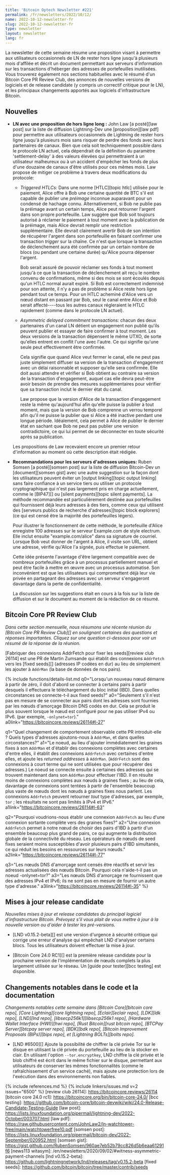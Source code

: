 ```yaml
---
title: 'Bitcoin Optech Newsletter #221'
permalink: /fr/newsletters/2022/10/12/
name: 2022-10-12-newsletter-fr
slug: 2022-10-12-newsletter-fr
type: newsletter
layout: newsletter
lang: fr
---
```

La newsletter de cette semaine résume une proposition visant à permettre
aux utilisateurs occasionnels de LN de rester hors ligne jusqu'à plusieurs
mois d'affilée et décrit un document permettant aux serveurs d'information
sur les transactions d'héberger des adresses de portefeuilles inutilisées.
Vous trouverez également nos sections habituelles avec le résumé d'un
Bitcoin Core PR Review Club, des annonces de nouvelles versions de
logiciels et de release candidate (y compris un correctif critique pour le LN),
et les principaux changements apportés aux logiciels d'infrastructure Bitcoin.

## Nouvelles

- **LN avec une proposition de hors ligne long :** John Law [a posté][law post]
  sur la liste de diffusion Lightning-Dev une [proposition][law pdf] pour
  permettre aux utilisateurs occasionnels de Lightning de rester hors ligne
  jusqu'à plusieurs mois sans risquer de perdre des fonds avec leurs partenaires
  de canaux. Bien que cela soit techniquement possible dans le protocole LN actuel,
  cela dépendrait de la définition du paramètre 'settlement-delay' à des valeurs
  élevées qui permettraient à un utilisateur malheureux ou à un accident d'empêcher
  les fonds de plus d'une douzaine de canaux d'être utilisés pour ces mêmes mois.
  Law propose de mitiger ce problème à travers deux modifications du protocole:

    - *Triggered HTLCs:* Dans une norme [HTLC][topic htlc] utilisée pour
      le paiement, Alice offre à Bob une certaine quantité de BTC s'il est
      capable de publier une *préimage* inconnue auparavant pour un condensé
      de hachage connu. Alternativement, si Bob ne publie pas la préimage
      avant un certain temps, Alice peut retourner l'argent dans son propre
      portefeuille.
        Law suggère que Bob soit toujours autorisé à réclamer le paiement à
        tout moment avec la publication de la préimage, mais Alice devrait
        remplir une restriction supplémentaire. Elle devrait clairement avertir
        Bob de son intention de récupérer l'argent dans son portefeuille en
        faisant confirmer une transaction *trigger* sur la chaîne. Ce n'est
        que lorsque la transaction de déclenchement aura été confirmée par un
        certain nombre de blocs (ou pendant une certaine durée) qu'Alice
        pourra dépenser l'argent.

        Bob serait assuré de pouvoir réclamer ses fonds à tout moment jusqu'à
        ce que la transaction de déclenchement ait reçu le nombre convenu de
        confirmations, même si des mois se sont écoulés depuis qu'un HTLC
        normal aurait expiré. Si Bob est correctement indemnisé pour son attente,
        il n'y a pas de problème si Alice reste hors ligne pendant tout ce temps.
        Pour un HTLC acheminé d'Alice vers un nœud distant en passant par Bob,
        seul le canal entre Alice et Bob serait affecté----tous les autres canaux
        régleraient le HTLC rapidement (comme dans le protocole LN actuel).

    - *Asymmetric delayed commitment transactions:* chacun des deux
      partenaires d'un canal LN détient un engagement non publié qu'ils peuvent
      publier et essayer de faire confirmer à tout moment. Les deux versions de
      la transaction dépensent le même UTXO, de sorte qu'elles entrent en conflit
      l'une avec l'autre. Ce qui signifie qu'une seule peut effectivement être
      confirmée.

        Cela signifie que quand Alice veut fermer le canal, elle ne peut pas juste
        simplement diffuser sa version de la transaction d'engagement avec
        un délai raisonnable et supposer qu'elle sera confirmée.
        Elle doit aussi attendre et vérifier si Bob obtient au contraire
        sa version de la transaction d'engagement, auquel cas elle devra
        peut-être avoir besoin de prendre des mesures supplémentaires pour
        vérifier que sa transaction inclut le dernier état du canal.

        Law propose que la version d'Alice de la transaction d'engagement reste
        la même qu'aujourd'hui afin qu'elle puisse la publier à tout moment, mais
        que la version de Bob comprenne un verrou temporel afin qu'il ne puisse
        la publier que si Alice a été inactive pendant une longue période.
        Idéalement, cela permet à Alice de publier le dernier état en sachant que
        Bob ne peut pas publier une version contradictoire, ce qui lui permet de
        se déconnecter en toute sécurité après sa publication.

    Les propositions de Law recevaient encore un premier retour d'information au
    moment où cette description était rédigée.

- **Recommandations pour les serveurs d'adresses uniques:** Ruben Somsen
  [a posté][somsen post] sur la liste de diffusion Bitcoin-Dev un
  [document][somsen gist] avec une autre suggestion sur la façon dont les
  utilisateurs peuvent éviter un [output linking][topic output linking]
  sans faire confiance à un service tiers ou utiliser un protocole
  cryptographique qui n'est pas largement pris en charge actuellement,
  comme le [BIP47][] ou [silent payments][topic silent payments].
  La méthode recommandée est particulièrement destinée aux portefeuilles
  qui fournissent déjà leurs adresses à des tiers, comme ceux qui utilisent
  des [serveurs publics de recherche d'adresses][topic block explorers]
  (ce qui est censé être la majorité des portefeuilles légers).

    Pour illustrer le fonctionnement de cette méthode, le portefeuille d'Alice
    enregistre 100 adresses sur le serveur Example.com de style electrum.
    Elle inclut ensuite "example.com/alice" dans sa signature de courriel.
    Lorsque Bob veut donner de l'argent à Alice, il visite son URL, obtient
    une adresse, vérifie qu'Alice l'a signée, puis effectue le paiement.

    Cette idée présente l'avantage d'être largement compatible avec de nombreux
    portefeuilles grâce à un processus partiellement manuel et peut être facile
    à mettre en œuvre avec un processus automatisé. Son inconvénient est que les
    utilisateurs qui compromettent déjà leur vie privée en partageant des adresses
    avec un serveur s'engageront davantage dans la perte de confidentialité.

    La discussion sur les suggestions était en cours à la fois sur la liste de
    diffusion et sur le document au moment de la rédaction de ce résumé.

## Bitcoin Core PR Review Club

*Dans cette section mensuelle, nous résumons une récente réunion du
[Bitcoin Core PR Review Club][] en soulignant certaines des questions
et réponses importantes. Cliquez sur une question ci-dessous pour voir
un résumé de la réponse de la réunion.*

[Fabriquer des connexions AddrFetch pour fixer les seeds][review club 26114]
est une PR de Martin Zumsande qui établit des connexions `AddrFetch` vers les
[fixed seeds][] (adresses IP codées en dur) au lieu de simplement les ajouter
à `AddrMan` (la base de données de nos pairs).

{% include functions/details-list.md
  q0="Lorsqu'un nouveau nœud démarre à partir de zéro, il doit d'abord se connecter
à certains pairs à partir desquels il effectuera le téléchargement du bloc initial
(IBD). Dans quelles circonstances se connecte-t-il aux fixed seeds?"
  a0="Seulement s'il n'est pas en mesure de se connecter aux pairs dont les adresses
sont fournies par les nœuds d'amorçage Bitcoin DNS codés en dur. Cela se produit
le plus souvent lorsque le nœud est configuré pour ne pas utiliser IPv4 ou IPv6.
(par exemple, `-onlynet=tor`)."
  a0link="https://bitcoincore.reviews/26114#l-27"

  q1="Quel changement de comportement observable cette PR introduit-elle ? Quels types
d'adresses ajoutons-nous à `AddrMan`, et dans quelles circonstances?"
  a1="Le noeud, au lieu d'ajouter immédiatement les graines fixes à son `AddrMan` et
d'établir des connexions complètes avec certaines d'entre elles, il établit des
connexions `AddrFetch` avec certaines d'entre elles, et ajoute les _returned addresses_
à `AddrMan`. (`AddrFetch` sont des connexions à court terme qui ne sont utilisées que
pour récupérer des adresses.)
Le noeud se connecte ensuite à certaines des adresses qui se trouvent maintenant dans
son `AddrMan` pour effectuer l'IBD.
Il en résulte moins de connexions complètes aux nœuds à graines fixes ; au lieu de cela,
davantage de connexions sont tentées à partir de l'ensemble beaucoup plus vaste de nœuds
dont les nœuds à graines fixes nous parlent. Les connexions `AddrFetch` peuvent retourner
_tout_ type d'adresses, par exemple, `tor` ; les résultats ne sont pas limités à IPv4 et IPv6."
  a1link="https://bitcoincore.reviews/26114#l-63"

  q2="Pourquoi voudrions-nous établir une connexion `AddrFetch` au lieu d'une connexion
  sortante complète vers des graines fixes?"
  a2="Une connexion `AddrFetch` permet à notre nœud de choisir des pairs d'IBD à partir
d'un ensemble beaucoup plus grand de pairs, ce qui augmente la distribution globale de la
connectivité du réseau. Les opérateurs de nœuds de seed fixes seraient moins susceptibles
d'avoir plusieurs pairs d'IBD simultanés, ce qui réduit les besoins en ressources sur
leurs nœuds."
  a2link="https://bitcoincore.reviews/26114#l-77"

  q3="Les nœuds DNS d'amorçage sont censés être réactifs et servir les adresses actualisées
des nœuds Bitcoin. Pourquoi cela n'aide-t-il pas un noeud -onlynet=tor?"
  a3="Les nœuds DNS d'amorçage ne fournissent que des adresses IPv4 et IPv6;
ils ne sont pas en mesure de fournir un autre type d'adresse."
  a3link="https://bitcoincore.reviews/26114#l-35"
%}

## Mises à jour release candidate

*Nouvelles mises à jour et release candidates du principal logiciel d'infrastructure Bitcoin.
Prévoyez s'il vous plait de vous mettre à jour à la nouvelle version ou d'aider à tester
les pré-versions.*

- [LND v0.15.2-beta][] est une version d'urgence à sécurité critique qui corrige une erreur
  d'analyse qui empêchait LND d'analyser certains blocs. Tous les utilisateurs doivent
  effectuer la mise à jour.

- [Bitcoin Core 24.0 RC1][] est la première release candidate pour la prochaine version de
  l'implémentation de nœuds complets la plus largement utilisée sur le réseau.
  Un [guide pour tester][bcc testing] est disponible.

## Changements notables dans le code et la documentation

*Changements notables cette semaine dans [Bitcoin Core][bitcoin core repo], [Core
Lightning][core lightning repo], [Eclair][eclair repo], [LDK][ldk repo],
[LND][lnd repo], [libsecp256k1][libsecp256k1 repo], [Hardware Wallet
Interface (HWI)][hwi repo], [Rust Bitcoin][rust bitcoin repo], [BTCPay
Server][btcpay server repo], [BDK][bdk repo], [Bitcoin Improvement
Proposals (BIPs)][bips repo], et [Lightning BOLTs][bolts repo].*

- [LND #6500][] Ajoute la possibilité de chiffrer la clé privée Tor sur le disque en utilisant
  la clé privée du portefeuille au lieu de la stocker en clair. En utilisant l'option
  `--tor.encryptkey`, LND chiffre la clé privée et le blob chiffré est écrit dans le même fichier
  sur le disque, permettant aux utilisateurs de conserver les mêmes fonctionnalités (comme le
  rafraîchissement d'un service caché), mais ajoute une protection lors de l'exécution dans des
  environnements non fiables.

{% include references.md %}
{% include linkers/issues.md v=2 issues="6500" %}
[review club 26114]: https://bitcoincore.reviews/26114
[bitcoin core 24.0 rc1]: https://bitcoincore.org/bin/bitcoin-core-24.0/
[bcc testing]: https://github.com/bitcoin-core/bitcoin-devwiki/wiki/24.0-Release-Candidate-Testing-Guide
[law post]: https://lists.linuxfoundation.org/pipermail/lightning-dev/2022-October/003707.html
[law pdf]: https://raw.githubusercontent.com/JohnLaw2/ln-watchtower-free/main/watchtowerfree10.pdf
[somsen post]: https://lists.linuxfoundation.org/pipermail/bitcoin-dev/2022-September/020952.html
[somsen gist]: https://gist.github.com/RubenSomsen/960ae7eb52b79cc826d5b6eaa61291f6
[news113 witasym]: /en/newsletters/2020/09/02/#witness-asymmetric-payment-channels
[lnd v0.15.2-beta]: https://github.com/lightningnetwork/lnd/releases/tag/v0.15.2-beta
[fixed seeds]: https://github.com/bitcoin/bitcoin/tree/master/contrib/seeds
